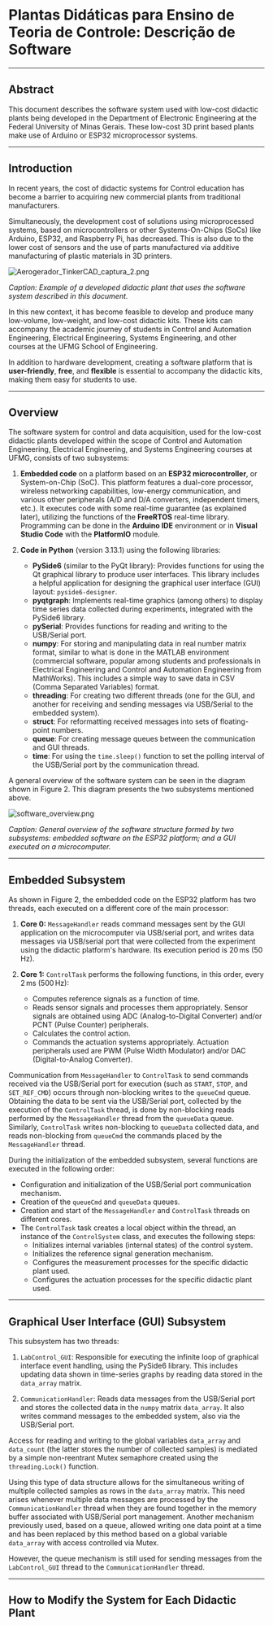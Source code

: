 # Plantas Didáticas para Ensino de Teoria de Controle: Descrição de Software

---

## Abstract

This document describes the software system used with low-cost didactic plants being developed in 
the Department of Electronic Engineering at the Federal University of Minas Gerais.
These low-cost 3D print based plants make use of Arduino or ESP32 microprocessor systems.

---

## Introduction

In recent years, the cost of didactic systems for Control education has become a barrier to acquiring new commercial plants from traditional manufacturers.

Simultaneously, the development cost of solutions using microprocessed systems, based on microcontrollers or other Systems-On-Chips (SoCs) like Arduino, ESP32, and Raspberry Pi, has decreased. This is also due to the lower cost of sensors and the use of parts manufactured via additive manufacturing of plastic materials in 3D printers.

![Aerogerador_TinkerCAD_captura_2.png](images/Aerogerador_TinkerCAD_captura_2.png)

*Caption: Example of a developed didactic plant that uses the software system described in this document.*

In this new context, it has become feasible to develop and produce many low-volume, low-weight, and low-cost didactic kits. These kits can accompany the academic journey of students in Control and Automation Engineering, Electrical Engineering, Systems Engineering, and other courses at the UFMG School of Engineering.

In addition to hardware development, creating a software platform that is **user-friendly**, **free**, and **flexible** is essential to accompany the didactic kits, making them easy for students to use.

---

## Overview

The software system for control and data acquisition, used for the low-cost didactic plants developed within the scope of Control and Automation Engineering, Electrical Engineering, and Systems Engineering courses at UFMG, consists of two subsystems:

1.  **Embedded code** on a platform based on an **ESP32 microcontroller**, or System-on-Chip (SoC). This platform features a dual-core processor, wireless networking capabilities, low-energy communication, and various other peripherals (A/D and D/A converters, independent timers, etc.). It executes code with some real-time guarantee (as explained later), utilizing the functions of the **FreeRTOS** real-time library. Programming can be done in the **Arduino IDE** environment or in **Visual Studio Code** with the **PlatformIO** module.

2.  **Code in Python** (version 3.13.1) using the following libraries:
    * **PySide6** (similar to the PyQt library): Provides functions for using the Qt graphical library to produce user interfaces. This library includes a helpful application for designing the graphical user interface (GUI) layout: `pyside6-designer`.
    * **pyqtgraph**: Implements real-time graphics (among others) to display time series data collected during experiments, integrated with the PySide6 library.
    * **pySerial**: Provides functions for reading and writing to the USB/Serial port.
    * **numpy**: For storing and manipulating data in real number matrix format, similar to what is done in the MATLAB environment (commercial software, popular among students and professionals in Electrical Engineering and Control and Automation Engineering from MathWorks). This includes a simple way to save data in CSV (Comma Separated Variables) format.
    * **threading**: For creating two different threads (one for the GUI, and another for receiving and sending messages via USB/Serial to the embedded system).
    * **struct**: For reformatting received messages into sets of floating-point numbers.
    * **queue**: For creating message queues between the communication and GUI threads.
    * **time**: For using the `time.sleep()` function to set the polling interval of the USB/Serial port by the communication thread.

A general overview of the software system can be seen in the diagram shown in Figure 2. This diagram presents the two subsystems mentioned above.

![software_overview.png](images/software_overview.png)


*Caption: General overview of the software structure formed by two subsystems: embedded software on the ESP32 platform; and a GUI executed on a microcomputer.*

---

## Embedded Subsystem

As shown in Figure 2, the embedded code on the ESP32 platform has two threads, each executed on a different core of the main processor:

1.  **Core 0:** `MessageHandler` reads command messages sent by the GUI application on the microcomputer via USB/serial port, and writes data messages via USB/serial port that were collected from the experiment using the didactic platform's hardware. Its execution period is $20\,\text{ms}$ ($50\,\text{Hz}$).

2.  **Core 1:** `ControlTask` performs the following functions, in this order, every $2\,\text{ms}$ ($500\,\text{Hz}$):
    * Computes reference signals as a function of time.
    * Reads sensor signals and processes them appropriately. Sensor signals are obtained using ADC (Analog-to-Digital Converter) and/or PCNT (Pulse Counter) peripherals.
    * Calculates the control action.
    * Commands the actuation systems appropriately. Actuation peripherals used are PWM (Pulse Width Modulator) and/or DAC (Digital-to-Analog Converter).

Communication from `MessageHandler` to `ControlTask` to send commands received via the USB/Serial port for execution (such as `START`, `STOP`, and `SET_REF_CMD`) occurs through non-blocking writes to the `queueCmd` queue. Obtaining the data to be sent via the USB/Serial port, collected by the execution of the `ControlTask` thread, is done by non-blocking reads performed by the `MessageHandler` thread from the `queueData` queue. Similarly, `ControlTask` writes non-blocking to `queueData` collected data, and reads non-blocking from `queueCmd` the commands placed by the `MessageHandler` thread.

During the initialization of the embedded subsystem, several functions are executed in the following order:

* Configuration and initialization of the USB/Serial port communication mechanism.
* Creation of the `queueCmd` and `queueData` queues.
* Creation and start of the `MessageHandler` and `ControlTask` threads on different cores.
* The `ControlTask` task creates a local object within the thread, an instance of the `ControlSystem` class, and executes the following steps:
    * Initializes internal variables (internal states) of the control system.
    * Initializes the reference signal generation mechanism.
    * Configures the measurement processes for the specific didactic plant used.
    * Configures the actuation processes for the specific didactic plant used.

---

## Graphical User Interface (GUI) Subsystem

This subsystem has two threads:

1.  `LabControl_GUI`: Responsible for executing the infinite loop of graphical interface event handling, using the PySide6 library. This includes updating data shown in time-series graphs by reading data stored in the `data_array` matrix.

2.  `CommunicationHandler`: Reads data messages from the USB/Serial port and stores the collected data in the `numpy` matrix `data_array`. It also writes command messages to the embedded system, also via the USB/Serial port.

Access for reading and writing to the global variables `data_array` and `data_count` (the latter stores the number of collected samples) is mediated by a simple non-reentrant Mutex semaphore created using the `threading.Lock()` function.

Using this type of data structure allows for the simultaneous writing of multiple collected samples as rows in the `data_array` matrix. This need arises whenever multiple data messages are processed by the `CommunicationHandler` thread when they are found together in the memory buffer associated with USB/Serial port management. Another mechanism previously used, based on a queue, allowed writing one data point at a time and has been replaced by this method based on a global variable `data_array` with access controlled via Mutex.

However, the queue mechanism is still used for sending messages from the `LabControl_GUI` thread to the `CommunicationHandler` thread.

---

## How to Modify the System for Each Didactic Plant
